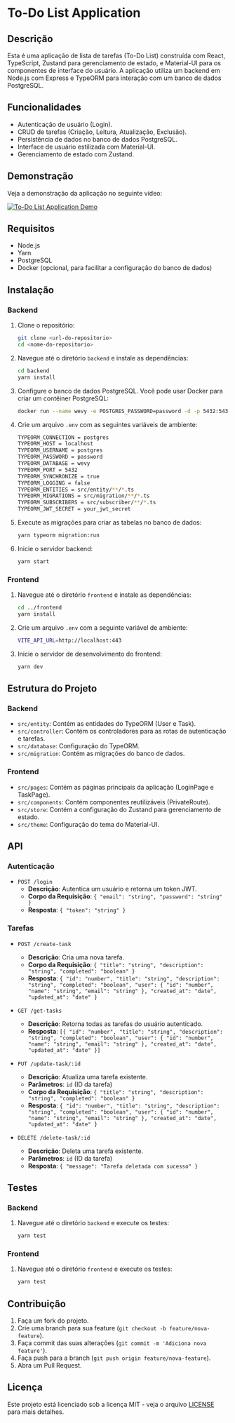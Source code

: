 # To-Do List Application

## Descrição

Esta é uma aplicação de lista de tarefas (To-Do List) construída com React, TypeScript, Zustand para gerenciamento de estado, e Material-UI para os componentes de interface do usuário. A aplicação utiliza um backend em Node.js com Express e TypeORM para interação com um banco de dados PostgreSQL.

## Funcionalidades

- Autenticação de usuário (Login).
- CRUD de tarefas (Criação, Leitura, Atualização, Exclusão).
- Persistência de dados no banco de dados PostgreSQL.
- Interface de usuário estilizada com Material-UI.
- Gerenciamento de estado com Zustand.

## Demonstração

Veja a demonstração da aplicação no seguinte vídeo:

[![To-Do List Application Demo](https://img.youtube.com/vi/jVo5BsHSUgE/0.jpg)](https://youtu.be/jVo5BsHSUgE)


## Requisitos

- Node.js
- Yarn
- PostgreSQL
- Docker (opcional, para facilitar a configuração do banco de dados)

## Instalação

### Backend

1. Clone o repositório:

    ```sh
    git clone <url-do-repositorio>
    cd <nome-do-repositorio>
    ```

2. Navegue até o diretório `backend` e instale as dependências:

    ```sh
    cd backend
    yarn install
    ```

3. Configure o banco de dados PostgreSQL. Você pode usar Docker para criar um contêiner PostgreSQL:

    ```sh
    docker run --name wevy -e POSTGRES_PASSWORD=password -d -p 5432:5432 postgres
    ```

4. Crie um arquivo `.env` com as seguintes variáveis de ambiente:

    ```sh
    TYPEORM_CONNECTION = postgres
    TYPEORM_HOST = localhost
    TYPEORM_USERNAME = postgres
    TYPEORM_PASSWORD = password
    TYPEORM_DATABASE = wevy
    TYPEORM_PORT = 5432
    TYPEORM_SYNCHRONIZE = true
    TYPEORM_LOGGING = false
    TYPEORM_ENTITIES = src/entity/**/*.ts
    TYPEORM_MIGRATIONS = src/migration/**/*.ts
    TYPEORM_SUBSCRIBERS = src/subscriber/**/*.ts
    TYPEORM_JWT_SECRET = your_jwt_secret
    ```

5. Execute as migrações para criar as tabelas no banco de dados:

    ```sh
    yarn typeorm migration:run
    ```

6. Inicie o servidor backend:

    ```sh
    yarn start
    ```

### Frontend

1. Navegue até o diretório `frontend` e instale as dependências:

    ```sh
    cd ../frontend
    yarn install
    ```

2. Crie um arquivo `.env` com a seguinte variável de ambiente:

    ```sh
    VITE_API_URL=http://localhost:443
    ```

3. Inicie o servidor de desenvolvimento do frontend:

    ```sh
    yarn dev
    ```

## Estrutura do Projeto

### Backend

- `src/entity`: Contém as entidades do TypeORM (User e Task).
- `src/controller`: Contém os controladores para as rotas de autenticação e tarefas.
- `src/database`: Configuração do TypeORM.
- `src/migration`: Contém as migrações do banco de dados.

### Frontend

- `src/pages`: Contém as páginas principais da aplicação (LoginPage e TaskPage).
- `src/components`: Contém componentes reutilizáveis (PrivateRoute).
- `src/store`: Contém a configuração do Zustand para gerenciamento de estado.
- `src/theme`: Configuração do tema do Material-UI.

## API

### Autenticação

- `POST /login`
  - **Descrição**: Autentica um usuário e retorna um token JWT.
  - **Corpo da Requisição**: `{ "email": "string", "password": "string" }`
  - **Resposta**: `{ "token": "string" }`

### Tarefas

- `POST /create-task`
  - **Descrição**: Cria uma nova tarefa.
  - **Corpo da Requisição**: `{ "title": "string", "description": "string", "completed": "boolean" }`
  - **Resposta**: `{ "id": "number", "title": "string", "description": "string", "completed": "boolean", "user": { "id": "number", "name": "string", "email": "string" }, "created_at": "date", "updated_at": "date" }`

- `GET /get-tasks`
  - **Descrição**: Retorna todas as tarefas do usuário autenticado.
  - **Resposta**: `[{ "id": "number", "title": "string", "description": "string", "completed": "boolean", "user": { "id": "number", "name": "string", "email": "string" }, "created_at": "date", "updated_at": "date" }]`

- `PUT /update-task/:id`
  - **Descrição**: Atualiza uma tarefa existente.
  - **Parâmetros**: `id` (ID da tarefa)
  - **Corpo da Requisição**: `{ "title": "string", "description": "string", "completed": "boolean" }`
  - **Resposta**: `{ "id": "number", "title": "string", "description": "string", "completed": "boolean", "user": { "id": "number", "name": "string", "email": "string" }, "created_at": "date", "updated_at": "date" }`

- `DELETE /delete-task/:id`
  - **Descrição**: Deleta uma tarefa existente.
  - **Parâmetros**: `id` (ID da tarefa)
  - **Resposta**: `{ "message": "Tarefa deletada com sucesso" }`

## Testes

### Backend

1. Navegue até o diretório `backend` e execute os testes:

    ```sh
    yarn test
    ```

### Frontend

1. Navegue até o diretório `frontend` e execute os testes:

    ```sh
    yarn test
    ```

## Contribuição

1. Faça um fork do projeto.
2. Crie uma branch para sua feature (`git checkout -b feature/nova-feature`).
3. Faça commit das suas alterações (`git commit -m 'Adiciona nova feature'`).
4. Faça push para a branch (`git push origin feature/nova-feature`).
5. Abra um Pull Request.

## Licença

Este projeto está licenciado sob a licença MIT - veja o arquivo [LICENSE](LICENSE) para mais detalhes.
